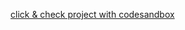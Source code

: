 [click & check project with codesandbox]('https://codesandbox.io/s/github/slawekmarciniak/email_engine_api_airtable_ts_redux')

